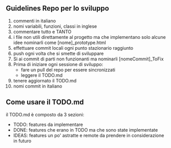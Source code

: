## Guidelines Repo per lo sviluppo
1. commenti in italiano
2. nomi variabili, funzioni, classi in inglese
3. commentare tutto e TANTO
4. i file non utili direttamente al progetto ma che implementano solo alcune idee nominarli come [nome]_prototype.html
5. effettuare commit locali ogni punto stazionario raggiunto
6. push ogni volta che si smette di sviluppare
7. Si ai commit di parti non funzionanti ma nominarli [nomeCommit]_ToFix
8. Prima di iniziare ogni sessione di sviluppo:
	- fare un pull del repo per essere sincronizzati
	- leggere il TODO.md
9. tenere aggiornato il TODO.md
10. nomi commit in italiano

## Come usare il TODO.md

il TODO.md è composto da 3 sezioni:
- TODO: features da implementare
- DONE: features che erano in TODO ma che sono state implementate
- IDEAS: features un po' astratte e remote da prendere in considerazione in futuro